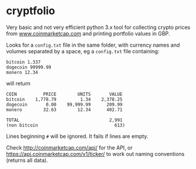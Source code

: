 # cryptfolio

Very basic and not very efficient python 3.x tool for collecting crypto prices from www.coinmarketcap.com and printing portfolio values in GBP.

Looks for a `config.txt` file in the same folder, with currency names and volumes separated by a space, eg a `config.txt` file containing:

    bitcoin 1.337
    dogecoin 99999.99
    monero 12.34

will return

    COIN          PRICE        UNITS       VALUE
    bitcoin    1,778.79         1.34    2,378.25
    dogecoin       0.00    99,999.99      209.99
    monero        32.63        12.34      402.71

    TOTAL                                  2,991
    (non bitcoin                             613)


Lines beginning `#` will be ignored.  It fails if lines are empty.

Check http://coinmarketcap.com/api/ for the API, or https://api.coinmarketcap.com/v1/ticker/ to work out naming conventions (returns all data).
